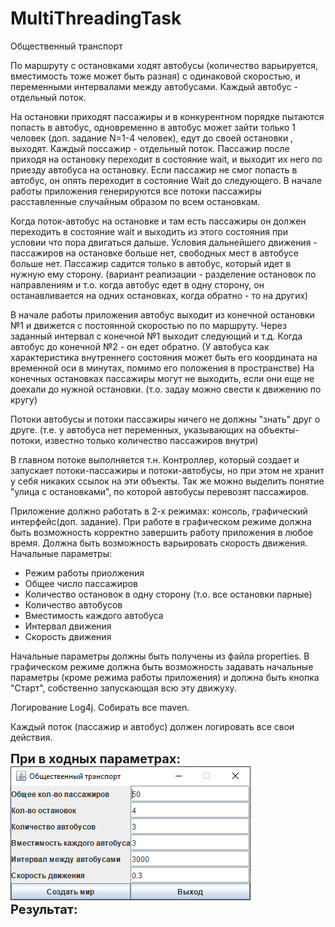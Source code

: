 # MultiThreadingTask

Общественный транспорт

По маршруту с остановками ходят автобусы (количество варьируется, вместимость тоже может быть разная)
с одинаковой скоростью, и переменными интервалами между автобусами.
Каждый автобус - отдельный поток.

На остановки приходят пассажиры и в конкурентном порядке пытаются попасть в автобус, одновременно в автобус может зайти только 1 человек (доп. задание N=1-4 человек), едут до своей остановки , выходят.
Каждый поссажир - отдельный поток.
Пассажир после приходя на остановку переходит в состояние wait, и выходит их него по приезду автобуса на остановку.
Если пассажир не смог попасть в автобус, он опять переходит в состояние Wait до следующего.
В начале работы приложения генерируются все потоки пассажиры расставленные случайным образом по всем остановкам.

Когда поток-автобус на остановке и там есть пассажиры он должен переходить в состояние wait и выходить из этого состояния при условии что пора двигаться дальше.
Условия дальнейшего движения - пассажиров на остановке больше нет, свободных мест в автобусе больше нет.
Пассажир садится только в автобус, который идет в нужную ему сторону.
(вариант реализации - разделение остановок по направлениям и т.о. когда автобус едет в одну сторону, он останавливается на одних остановках, когда обратно - то на других)

В начале работы приложения автобус выходит из конечной остановки №1 и движется с постоянной скоростью по по маршруту. Через заданный интервал с конечной №1 выходит следующий и т.д.
Когда автобус до конечной №2 - он едет обратно. (У автобуса как характеристика внутреннего состояния может быть его координата на временной оси в минутах, помимо его положения в пространстве)
На конечных остановках пассажиры могут не выходить, если они еще не доехали до нужной остановки. (т.о. задау можно свести к движению по кругу)

Потоки автобусы и потоки пассажиры ничего не должны "знать" друг о друге. (т.е. у автобуса нет переменных, указывающих на объекты-потоки, известно только количество пассажиров внутри)

В главном потоке выполняется т.н. Контроллер, который создает и запускает потоки-пассажиры и потоки-автобусы, но при этом не хранит у себя никаких ссылок на эти объекты.
Так же можно выделить понятие "улица с остановками", по которой автобусы перевозят пассажиров.

Приложение должно работать в 2-х режимах: консоль, графический интерфейс(доп. задание).
При работе в графическом режиме должна быть возможность корректно завершить работу приложения в любое время. Должна быть возможность варьировать скорость движения.
Начальные параметры:
- Режим работы приолжения
- Общее число пассажиров
- Количество остановок в одну сторону (т.о. все остановки парные)
- Количество автобусов
- Вместимость каждого автобуса
- Интервал движения
- Скорость движения

Начальные параметры должны быть получены из файла properties.
В графическом режиме должна быть возможность задавать начальные параметры (кроме режима работы приложения) и должна быть кнопка "Старт", собственно запускающая всю эту движуху.

Логирование Log4j.
Собирать все maven.

Каждый поток (пассажир и автобус) должен логировать все свои действия.

<b style="font-size: 20px">При в ходных параметрах:</b>
<br>
<img src="src/main/resources/img/img.png">
<br>
<b style="font-size: 20px">Результат:</b>
<br>
